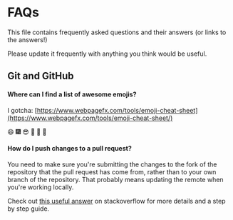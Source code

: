 # FAQs

This file contains frequently asked questions and their answers (or links to the answers!)

Please update it frequently with anything you think would be useful.

## Git and GitHub

#### Where can I find a list of awesome emojis?

I gotcha: [https://www.webpagefx.com/tools/emoji-cheat-sheet](https://www.webpagefx.com/tools/emoji-cheat-sheet/)

:smile: :fireworks: :sunglasses: :raised_hands: :tada: :sparkling_heart:

#### How do I push changes to a pull request?

You need to make sure you're submitting the changes to the fork of the repository that the pull request has come from, rather than to your own branch of the repository. That probably means updating the remote when you're working locally.

Check out [this useful answer](http://stackoverflow.com/a/25546211) on stackoverflow for more details and a step by step guide.

